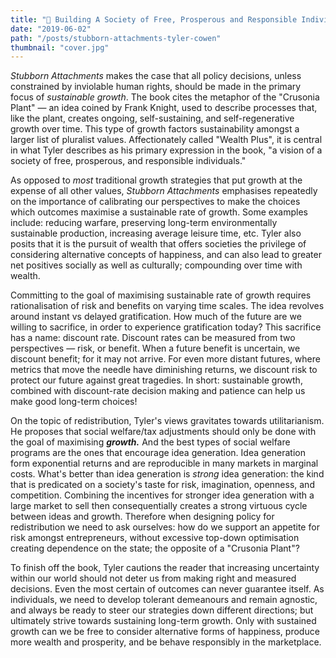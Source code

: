 ```yaml
---
title: "📝 Building A Society of Free, Prosperous and Responsible Individuals" 
date: "2019-06-02"
path: "/posts/stubborn-attachments-tyler-cowen"
thumbnail: "cover.jpg"
---
```


*Stubborn Attachments* makes the case that all policy decisions, unless constrained by inviolable human rights, should be made in the primary focus of *sustainable growth*. The book cites the metaphor of the "Crusonia Plant" — an idea coined by Frank Knight, used to describe processes that, like the plant, creates ongoing, self-sustaining, and self-regenerative growth over time. This type of growth factors sustainability amongst a larger list of pluralist values. Affectionately called "Wealth Plus", it is central in what Tyler describes as his primary expression in the book, "a vision of a society of free, prosperous, and responsible individuals."

As opposed to *most* traditional growth strategies that put growth at the expense of all other values, *Stubborn Attachments* emphasises repeatedly on the importance of calibrating our perspectives to make the choices which outcomes maximise a sustainable rate of growth. Some examples include: reducing warfare, preserving long-term environmentally sustainable production, increasing average leisure time, etc. Tyler also posits that it is the pursuit of wealth that offers societies the privilege of considering alternative concepts of happiness, and can also lead to greater net positives socially as well as culturally; compounding over time with wealth.

Committing to the goal of maximising sustainable rate of growth requires rationalisation of risk and benefits on varying time scales. The idea revolves around instant vs delayed gratification. How much of the future are we willing to sacrifice, in order to experience gratification today? This sacrifice has a name: discount rate. Discount rates can be measured from two perspectives — risk, or benefit. When a future benefit is uncertain, we discount benefit; for it may not arrive. For even more distant futures, where metrics that move the needle have diminishing returns, we discount risk to protect our future against great tragedies. In short: sustainable growth, combined with discount-rate decision making and patience can help us make good long-term choices!

On the topic of redistribution, Tyler's views gravitates towards utilitarianism. He proposes that social welfare/tax adjustments should only be done with the goal of maximising ***growth.*** And the best types of social welfare programs are the ones that encourage idea generation. Idea generation form exponential returns and are reproducible in many markets in marginal costs. What's better than idea generation is *strong* idea generation: the kind that is predicated on a society's taste for risk, imagination, openness, and competition. Combining the incentives for stronger idea generation with a large market to sell then consequentially creates a strong virtuous cycle between ideas and growth. Therefore when designing policy for redistribution we need to ask ourselves: how do we support an appetite for risk amongst entrepreneurs, without excessive top-down optimisation creating dependence on the state; the opposite of a "Crusonia Plant"?

To finish off the book, Tyler cautions the reader that increasing uncertainty within our world should not deter us from making right and measured decisions. Even the most certain of outcomes can never guarantee itself. As individuals, we need to develop tolerant demeanours and remain agnostic, and always be ready to steer our strategies down different directions; but ultimately strive towards sustaining long-term growth. Only with sustained growth can we be free to consider alternative forms of happiness, produce more wealth and prosperity, and be behave responsibly in the marketplace.
